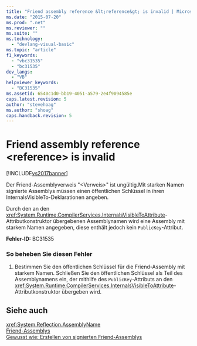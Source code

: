 ```yaml
---
title: "Friend assembly reference &lt;reference&gt; is invalid | Microsoft Docs"
ms.date: "2015-07-20"
ms.prod: ".net"
ms.reviewer: ""
ms.suite: ""
ms.technology: 
  - "devlang-visual-basic"
ms.topic: "article"
f1_keywords: 
  - "vbc31535"
  - "bc31535"
dev_langs: 
  - "VB"
helpviewer_keywords: 
  - "BC31535"
ms.assetid: 6540c1d0-bb19-4051-a579-2e4f9094585e
caps.latest.revision: 5
author: "stevehoag"
ms.author: "shoag"
caps.handback.revision: 5
---
```

# Friend assembly reference &lt;reference&gt; is invalid
[!INCLUDE[vs2017banner](~/includes/vs2017banner.md)]

Der Friend\-Assemblyverweis "\<Verweis\>" ist ungültig.Mit starken Namen signierte Assemblys müssen einen öffentlichen Schlüssel in ihren InternalsVisibleTo\-Deklarationen angeben.  
  
 Durch den an den <xref:System.Runtime.CompilerServices.InternalsVisibleToAttribute>\-Attributkonstruktor übergebenen Assemblynamen wird eine Assembly mit starkem Namen angegeben, diese enthält jedoch kein `PublicKey`\-Attribut.  
  
 **Fehler\-ID:** BC31535  
  
### So beheben Sie diesen Fehler  
  
1.  Bestimmen Sie den öffentlichen Schlüssel für die Friend\-Assembly mit starkem Namen.  Schließen Sie den öffentlichen Schlüssel als Teil des Assemblynamens ein, der mithilfe des `PublicKey`\-Attributs an den <xref:System.Runtime.CompilerServices.InternalsVisibleToAttribute>\-Attributkonstruktor übergeben wird.  
  
## Siehe auch  
 <xref:System.Reflection.AssemblyName>   
 [Friend\-Assemblys](../Topic/Friend%20Assemblies%20\(C%23%20and%20Visual%20Basic\).md)   
 [Gewusst wie: Erstellen von signierten Friend\-Assemblys](../Topic/How%20to:%20Create%20Signed%20Friend%20Assemblies%20\(C%23%20and%20Visual%20Basic\).md)